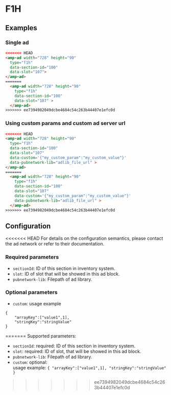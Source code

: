 <!---
Copyright 2015 The AMP HTML Authors. All Rights Reserved.

Licensed under the Apache License, Version 2.0 (the "License");
you may not use this file except in compliance with the License.
You may obtain a copy of the License at

      http://www.apache.org/licenses/LICENSE-2.0

Unless required by applicable law or agreed to in writing, software
distributed under the License is distributed on an "AS-IS" BASIS,
WITHOUT WARRANTIES OR CONDITIONS OF ANY KIND, either express or implied.
See the License for the specific language governing permissions and
limitations under the License.
-->

# F1H

## Examples

### Single ad

```html
<<<<<<< HEAD
<amp-ad width="728" height="90"
  type="f1h" 
  data-section-id="100"
  data-slot="107">
</amp-ad>
=======
  <amp-ad width="728" height="90"
    type="f1h" 
    data-section-id="100"
    data-slot="107" >
  </amp-ad>
>>>>>>> ee7394982049dcbe4684c54c263b44407e1efc0d
```

### Using custom params and custom ad server url

```html
<<<<<<< HEAD
<amp-ad width="728" height="90"
  type="f1h" 
  data-section-id="100"
  data-slot="107"
  data-custom='{"my_custom_param":"my_custom_value"}'
  data-pubnetwork-lib="adlib_file_url" >
</amp-ad>
=======
  <amp-ad width="728" height="90"
    type="f1h" 
    data-section-id="100"
    data-slot="107"
    data-custom='{"my_custom_param":"my_custom_value"}'
    data-pubnetwork-lib="adlib_file_url" >
  </amp-ad>
>>>>>>> ee7394982049dcbe4684c54c263b44407e1efc0d
```

## Configuration

<<<<<<< HEAD
For details on the configuration semantics, please contact the ad network or refer to their documentation. 

### Required parameters

- `sectionId`: ID of this section in inventory system.
- `slot`: ID of slot that will be showed in this ad block.
- `pubnetwork-lib`: Filepath of ad library.

### Optional parameters

- `custom`:  usage example

```text
{
    "arrayKey":["value1",1],
    "stringKey":"stringValue"
}
```
=======
Supported parameters:

- `sectionId`: required: ID of this section in inventory system.
- `slot`: required: ID of slot, that will be showed in this ad block.
- `pubnetwork-lib`: Filepath of ad library.
- `custom`: optional: <br/>
                    usage example:
                    ```
                    {
                        "arrayKey":["value1",1],
                        "stringKey":"stringValue"
                    }
                    ```
>>>>>>> ee7394982049dcbe4684c54c263b44407e1efc0d


